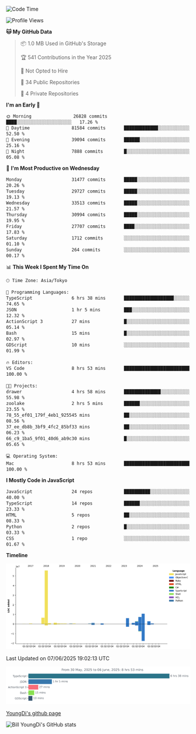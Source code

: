 <!--START_SECTION:waka-->
![Code Time](http://img.shields.io/badge/Code%20Time-1%2C320%20hrs%2016%20mins-blue)

![Profile Views](http://img.shields.io/badge/Profile%20Views-1-blue)

**🐱 My GitHub Data** 

> 📦 1.0 MB Used in GitHub's Storage 
 > 
> 🏆 541 Contributions in the Year 2025
 > 
> 🚫 Not Opted to Hire
 > 
> 📜 34 Public Repositories 
 > 
> 🔑 4 Private Repositories 
 > 
**I'm an Early 🐤** 

```text
🌞 Morning                26828 commits       ████░░░░░░░░░░░░░░░░░░░░░   17.26 % 
🌆 Daytime                81584 commits       █████████████░░░░░░░░░░░░   52.50 % 
🌃 Evening                39094 commits       ██████░░░░░░░░░░░░░░░░░░░   25.16 % 
🌙 Night                  7888 commits        █░░░░░░░░░░░░░░░░░░░░░░░░   05.08 % 
```
📅 **I'm Most Productive on Wednesday** 

```text
Monday                   31477 commits       █████░░░░░░░░░░░░░░░░░░░░   20.26 % 
Tuesday                  29727 commits       █████░░░░░░░░░░░░░░░░░░░░   19.13 % 
Wednesday                33513 commits       █████░░░░░░░░░░░░░░░░░░░░   21.57 % 
Thursday                 30994 commits       █████░░░░░░░░░░░░░░░░░░░░   19.95 % 
Friday                   27707 commits       ████░░░░░░░░░░░░░░░░░░░░░   17.83 % 
Saturday                 1712 commits        ░░░░░░░░░░░░░░░░░░░░░░░░░   01.10 % 
Sunday                   264 commits         ░░░░░░░░░░░░░░░░░░░░░░░░░   00.17 % 
```


📊 **This Week I Spent My Time On** 

```text
🕑︎ Time Zone: Asia/Tokyo

💬 Programming Languages: 
TypeScript               6 hrs 38 mins       ███████████████████░░░░░░   74.65 % 
JSON                     1 hr 5 mins         ███░░░░░░░░░░░░░░░░░░░░░░   12.32 % 
ActionScript 3           27 mins             █░░░░░░░░░░░░░░░░░░░░░░░░   05.14 % 
Bash                     15 mins             █░░░░░░░░░░░░░░░░░░░░░░░░   02.97 % 
GDScript                 10 mins             ░░░░░░░░░░░░░░░░░░░░░░░░░   01.99 % 

🔥 Editors: 
VS Code                  8 hrs 53 mins       █████████████████████████   100.00 % 

🐱‍💻 Projects: 
drawer                   4 hrs 58 mins       ██████████████░░░░░░░░░░░   55.98 % 
zoolake                  2 hrs 5 mins        ██████░░░░░░░░░░░░░░░░░░░   23.55 % 
78_55_ef01_179f_4eb1_925545 mins             ██░░░░░░░░░░░░░░░░░░░░░░░   08.56 % 
37_ee_db8b_3bf9_4fc2_85bf33 mins             ██░░░░░░░░░░░░░░░░░░░░░░░   06.23 % 
66_c9_1ba5_9f01_40d6_ab9c30 mins             █░░░░░░░░░░░░░░░░░░░░░░░░   05.65 % 

💻 Operating System: 
Mac                      8 hrs 53 mins       █████████████████████████   100.00 % 
```

**I Mostly Code in JavaScript** 

```text
JavaScript               24 repos            ██████████░░░░░░░░░░░░░░░   40.00 % 
TypeScript               14 repos            ██████░░░░░░░░░░░░░░░░░░░   23.33 % 
HTML                     5 repos             ██░░░░░░░░░░░░░░░░░░░░░░░   08.33 % 
Python                   2 repos             █░░░░░░░░░░░░░░░░░░░░░░░░   03.33 % 
CSS                      1 repo              ░░░░░░░░░░░░░░░░░░░░░░░░░   01.67 % 
```



**Timeline**

![Lines of Code chart](https://raw.githubusercontent.com/Youngdi/Youngdi/master/assets/bar_graph.png)


 Last Updated on 07/06/2025 19:02:13 UTC
<!--END_SECTION:waka-->

![wakatime](./images/stat.svg)

[YoungDi's github page](https://youngdi.github.io)

![Bill YoungDi's GitHub stats](https://github-readme-stats.vercel.app/api?username=youngdi&count_private=true&show_icons=true)
